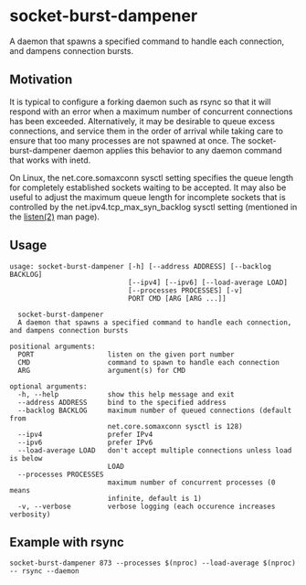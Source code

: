 # socket-burst-dampener

A daemon that spawns a specified command to handle each connection, and
dampens connection bursts.

## Motivation
It is typical to configure a forking daemon such as rsync so that it
will respond with an error when a maximum number of concurrent
connections has been exceeded. Alternatively, it may be desirable to
queue excess connections, and service them in the order of arrival
while taking care to ensure that too many processes are not spawned at
once. The socket-burst-dampener daemon applies this behavior to any
daemon command that works with inetd.

On Linux, the net.core.somaxconn sysctl setting specifies the queue
length for completely established sockets waiting to be accepted.
It may also be useful to adjust the maximum queue length for incomplete
sockets that is controlled by the net.ipv4.tcp_max_syn_backlog sysctl
setting (mentioned in the
[listen(2)](http://man7.org/linux/man-pages/man2/listen.2.html) man page).

## Usage
```
usage: socket-burst-dampener [-h] [--address ADDRESS] [--backlog BACKLOG]
                             [--ipv4] [--ipv6] [--load-average LOAD]
                             [--processes PROCESSES] [-v]
                             PORT CMD [ARG [ARG ...]]

  socket-burst-dampener
  A daemon that spawns a specified command to handle each connection, and dampens connection bursts

positional arguments:
  PORT                  listen on the given port number
  CMD                   command to spawn to handle each connection
  ARG                   argument(s) for CMD

optional arguments:
  -h, --help            show this help message and exit
  --address ADDRESS     bind to the specified address
  --backlog BACKLOG     maximum number of queued connections (default from
                        net.core.somaxconn sysctl is 128)
  --ipv4                prefer IPv4
  --ipv6                prefer IPv6
  --load-average LOAD   don't accept multiple connections unless load is below
                        LOAD
  --processes PROCESSES
                        maximum number of concurrent processes (0 means
                        infinite, default is 1)
  -v, --verbose         verbose logging (each occurence increases verbosity)
```
## Example with rsync
```
socket-burst-dampener 873 --processes $(nproc) --load-average $(nproc) -- rsync --daemon
```
